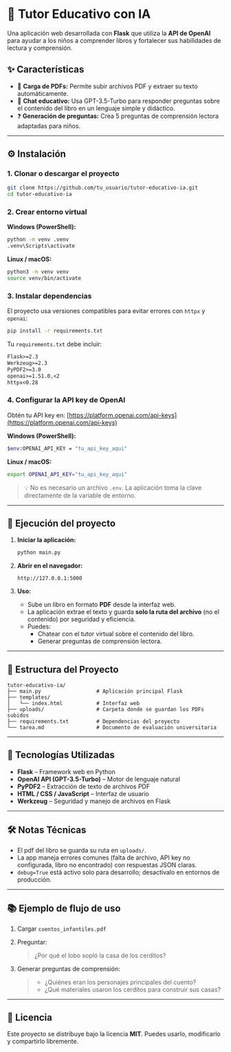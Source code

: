 # 📘 Tutor Educativo con IA

Una aplicación web desarrollada con **Flask** que utiliza la **API de OpenAI** para ayudar a los niños a comprender libros y fortalecer sus habilidades de lectura y comprensión.

## ✨ Características

- 📄 **Carga de PDFs:** Permite subir archivos PDF y extraer su texto automáticamente.  
- 💬 **Chat educativo:** Usa GPT-3.5-Turbo para responder preguntas sobre el contenido del libro en un lenguaje simple y didáctico.  
- ❓ **Generación de preguntas:** Crea 5 preguntas de comprensión lectora adaptadas para niños.  

---

## ⚙️ Instalación

### 1. Clonar o descargar el proyecto
```bash
git clone https://github.com/tu_usuario/tutor-educativo-ia.git
cd tutor-educativo-ia
```

### 2. Crear entorno virtual
**Windows (PowerShell):**
```bash
python -m venv .venv
.venv\Scripts\activate
```

**Linux / macOS:**
```bash
python3 -m venv venv
source venv/bin/activate
```

### 3. Instalar dependencias
El proyecto usa versiones compatibles para evitar errores con `httpx` y `openai`:

```bash
pip install -r requirements.txt
```

Tu `requirements.txt` debe incluir:
```txt
Flask>=2.3
Werkzeug>=2.3
PyPDF2>=3.0
openai>=1.51.0,<2
httpx<0.28
```

### 4. Configurar la API key de OpenAI
Obtén tu API key en: [https://platform.openai.com/api-keys](https://platform.openai.com/api-keys)

**Windows (PowerShell):**
```bash
$env:OPENAI_API_KEY = "tu_api_key_aqui"
```

**Linux / macOS:**
```bash
export OPENAI_API_KEY="tu_api_key_aqui"
```

> 💡 No es necesario un archivo `.env`. La aplicación toma la clave directamente de la variable de entorno.

---

## 🚀 Ejecución del proyecto

1. **Iniciar la aplicación:**
   ```bash
   python main.py
   ```

2. **Abrir en el navegador:**
   ```
   http://127.0.0.1:5000
   ```

3. **Uso:**
   - Sube un libro en formato **PDF** desde la interfaz web.  
   - La aplicación extrae el texto y guarda **solo la ruta del archivo** (no el contenido) por seguridad y eficiencia.  
   - Puedes:
     - Chatear con el tutor virtual sobre el contenido del libro.  
     - Generar preguntas de comprensión lectora.

---

## 🧩 Estructura del Proyecto

```
tutor-educativo-ia/
├── main.py                  # Aplicación principal Flask
├── templates/
│   └── index.html           # Interfaz web
├── uploads/                 # Carpeta donde se guardan los PDFs subidos
├── requirements.txt         # Dependencias del proyecto
└── tarea.md                 # Documento de evaluación universitaria
```

---

## 🧠 Tecnologías Utilizadas

- **Flask** – Framework web en Python  
- **OpenAI API (GPT-3.5-Turbo)** – Motor de lenguaje natural  
- **PyPDF2** – Extracción de texto de archivos PDF  
- **HTML / CSS / JavaScript** – Interfaz de usuario  
- **Werkzeug** – Seguridad y manejo de archivos en Flask  

---

## 🛠️ Notas Técnicas

- El pdf del libro se guarda su ruta en `uploads/`.
- La app maneja errores comunes (falta de archivo, API key no configurada, libro no encontrado) con respuestas JSON claras.
- `debug=True` está activo solo para desarrollo; desactívalo en entornos de producción.

---

## 📚 Ejemplo de flujo de uso

1. Cargar `cuentos_infantiles.pdf`  
2. Preguntar:  
   > ¿Por qué el lobo sopló la casa de los cerditos?

3. Generar preguntas de comprensión:  
   > - ¿Quiénes eran los personajes principales del cuento?  
   > - ¿Qué materiales usaron los cerditos para construir sus casas?

---

## 🧾 Licencia
Este proyecto se distribuye bajo la licencia **MIT**. Puedes usarlo, modificarlo y compartirlo libremente.
